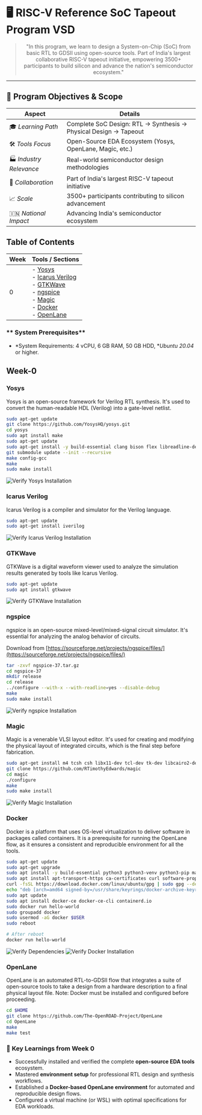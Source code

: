 # 🖥 RISC-V Reference SoC Tapeout Program VSD


<div align="center">

> "In this program, we learn to design a System-on-Chip (SoC) from basic RTL to GDSII using open-source tools. Part of India's largest collaborative RISC-V tapeout initiative, empowering 3500+ participants to build silicon and advance the nation's semiconductor ecosystem."

</div>

<div align="center">

 </div>

---

## 🎯 Program Objectives & Scope

| Aspect                 | Details                                                                |
| ---------------------- | --------------------------------------------------------------------   |
| 🎓 *Learning Path* | Complete SoC Design: RTL → Synthesis → Physical Design → Tapeout      |
| 🛠 *Tools Focus* | Open-Source EDA Ecosystem (Yosys, OpenLane, Magic, etc.)                  |
| 🏭 *Industry Relevance* | Real-world semiconductor design methodologies                      |
| 🤝 *Collaboration* | Part of India's largest RISC-V tapeout initiative                       |
| 📈 *Scale* | 3500+ participants contributing to silicon advancement                          |
| 🇮🇳 *National Impact* | Advancing India's semiconductor ecosystem                             |


## Table of Contents

| Week  | Tools / Sections |
|-------|-----------------|
| 0     | - [Yosys](#yosys)<br>- [Icarus Verilog](#icarus-verilog)<br>- [GTKWave](#gtkwave)<br>- [ngspice](#ngspice)<br>- [Magic](#magic)<br>- [Docker](#docker)<br>- [OpenLane](#openlane) |

### ** System Prerequisites**

-   *System Requirements: 4 vCPU, 6 GB RAM, 50 GB HDD, **Ubuntu 20.04* or higher.

## Week-0

### Yosys
Yosys is an open-source framework for Verilog RTL synthesis. It's used to convert the human-readable HDL (Verilog) into a gate-level netlist.

```bash
sudo apt-get update
git clone https://github.com/YosysHQ/yosys.git
cd yosys
sudo apt install make
sudo apt-get update
sudo apt-get install -y build-essential clang bison flex libreadline-dev gawk tcl-dev libffi-dev git graphviz xdot pkg-config python3 libboost-system-dev libboost-python-dev libboost-filesystem-dev zlib1g-dev
git submodule update --init --recursive
make config-gcc
make
sudo make install 
```

![Verify Yosys Installation](week0_output_photos/yosys_installed.png)

### Icarus Verilog
Icarus Verilog is a compiler and simulator for the Verilog language.

```bash
sudo apt-get update
sudo apt-get install iverilog
```

![Verify Icarus Verilog Installation](week0_output_photos/iverilog_installed.png)

### GTKWave
GTKWave is a digital waveform viewer used to analyze the simulation results generated by tools like Icarus Verilog.

```bash
sudo apt-get update 
sudo apt install gtkwave
```

![Verify GTKWave Installation](week0_output_photos/gtkwave_installed.png)

### ngspice
ngspice is an open-source mixed-level/mixed-signal circuit simulator. It's essential for analyzing the analog behavior of circuits.

Download from [https://sourceforge.net/projects/ngspice/files/](https://sourceforge.net/projects/ngspice/files/)

```bash
tar -zxvf ngspice-37.tar.gz
cd ngspice-37
mkdir release
cd release
../configure --with-x --with-readline=yes --disable-debug
make
sudo make install
```
![Verify ngspice Installation](week0_output_photos/ngspice_installed.png)

### Magic
Magic is a venerable VLSI layout editor. It's used for creating and modifying the physical layout of integrated circuits, which is the final step before fabrication.

```bash
sudo apt-get install m4 tcsh csh libx11-dev tcl-dev tk-dev libcairo2-dev mesa-common-dev libglu1-mesa-dev libncurses-dev
git clone https://github.com/RTimothyEdwards/magic
cd magic
./configure
make
sudo make install
```

![Verify Magic Installation](week0_output_photos/magic_installed.png)

### Docker
Docker is a platform that uses OS-level virtualization to deliver software in packages called containers. It is a prerequisite for running the OpenLane flow, as it ensures a consistent and reproducible environment for all the tools.

```bash
sudo apt-get update
sudo apt-get upgrade
sudo apt install -y build-essential python3 python3-venv python3-pip make git
sudo apt install apt-transport-https ca-certificates curl software-properties-common
curl -fsSL https://download.docker.com/linux/ubuntu/gpg | sudo gpg --dearmor -o /usr/share/keyrings/docker-archive-keyring.gpg
echo "deb [arch=amd64 signed-by=/usr/share/keyrings/docker-archive-keyring.gpg] https://download.docker.com/linux/ubuntu $(lsb_release -cs) stable" | sudo tee /etc/apt/sources.list.d/docker.list > /dev/null
sudo apt update
sudo apt install docker-ce docker-ce-cli containerd.io
sudo docker run hello-world
sudo groupadd docker
sudo usermod -aG docker $USER
sudo reboot

# After reboot
docker run hello-world
```

![Verify Dependencies](week0_output_photos/dependencies_output.png)
![Verify Docker Installation](week0_output_photos/docker_installed.png)

### OpenLane
OpenLane is an automated RTL-to-GDSII flow that integrates a suite of open-source tools to take a design from a hardware description to a final physical layout file. Note: Docker must be installed and configured before proceeding.

```bash
cd $HOME
git clone https://github.com/The-OpenROAD-Project/OpenLane
cd OpenLane
make
make test
```
### 🌟 **Key Learnings from Week 0**

-   Successfully installed and verified the complete **open-source EDA tools** ecosystem.
-   Mastered **environment setup** for professional RTL design and synthesis workflows.
-   Established a **Docker-based OpenLane environment** for automated and reproducible design flows.
-   Configured a virtual machine (or WSL) with optimal specifications for EDA workloads.

